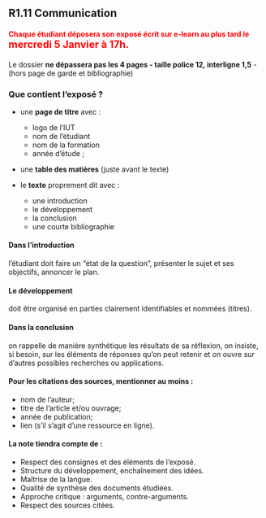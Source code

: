 ## R1.11 Communication
#### <span style='color:red'>Chaque étudiant déposera son exposé écrit sur e-learn au plus tard le</span> <span style="font-size: 1.4em; color:red;" >mercredi 5 Janvier à 17h.</span>

Le dossier **ne dépassera pas les 4 pages - taille police 12, interligne 1,5** - (hors page de garde et bibliographie)

### Que contient l’exposé ?

-   une **page de titre** avec :
    -   logo de l’IUT
    -   nom de l’étudiant
    -   nom de la formation
    -   année d’étude ;

-   une **table des matières** (juste avant le texte)

-   le **texte** proprement dit avec :
    -   une introduction
    -   le développement
    -   la conclusion
    -   une courte bibliographie

#### Dans l’introduction
l’étudiant doit faire un “état de la question”, présenter le sujet et ses objectifs, annoncer le plan.

#### Le développement
doit être organisé en parties clairement identifiables et nommées (titres). 

#### Dans la conclusion
on rappelle de manière synthétique les résultats de sa réflexion, on insiste, si besoin, sur les éléments de réponses qu’on peut retenir et on ouvre sur d’autres possibles recherches ou applications.

#### Pour les citations des sources, mentionner au moins :

-   nom de l’auteur;
-   titre de l’article et/ou ouvrage;
-   année de publication;
-   lien (s’il s’agit d’une ressource en ligne).

#### La note tiendra compte de :

-   Respect des consignes et des éléments de l’exposé.
-   Structure du développement, enchaînement des idées. 
-   Maîtrise de la langue. 
-   Qualité de synthèse des documents étudiées.
-   Approche critique : arguments, contre-arguments.
-   Respect des sources citées.